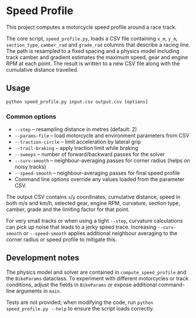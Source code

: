 # Speed Profile

This project computes a motorcycle speed profile around a race track.

The core script, `speed_profile.py`, loads a CSV file containing `x_m`, `y_m`,
`section_type`, `camber_rad` and `grade_rad` columns that describe a racing
line. The path is resampled to a fixed spacing and a physics model including
track camber and gradient estimates the maximum speed, gear and engine RPM at
each point. The result is written to a new CSV file along with the cumulative
distance travelled.

## Usage

```
python speed_profile.py input.csv output.csv [options]
```

### Common options

* `--step` – resampling distance in metres (default: 2)
* `--params-file` – load motorcycle and environment parameters from CSV
* `--traction-circle` – limit acceleration by lateral grip
* `--trail-braking` – apply traction limit while braking
* `--sweeps` – number of forward/backward passes for the solver
* `--curv-smooth` – neighbour-averaging passes for corner radius (helps on noisy tracks)
* `--speed-smooth` – neighbour-averaging passes for final speed profile
* Command line options override any values loaded from the parameter CSV.

The output CSV contains `x`/`y` coordinates, cumulative distance, speed in both
m/s and km/h, selected gear, engine RPM, curvature, section type, camber, grade
and the limiting factor for that point.

For very small tracks or when using a tight `--step`, curvature calculations can
pick up noise that leads to a jerky speed trace. Increasing `--curv-smooth` or
`--speed-smooth` applies additional neighbour averaging to the corner radius or
speed profile to mitigate this.

## Development notes

The physics model and solver are contained in `compute_speed_profile` and the
`BikeParams` dataclass. To experiment with different motorcycles or track
conditions, adjust the fields in `BikeParams` or expose additional command-line
arguments in `main`.

Tests are not provided; when modifying the code, run `python speed_profile.py --help`
to ensure the script loads correctly.